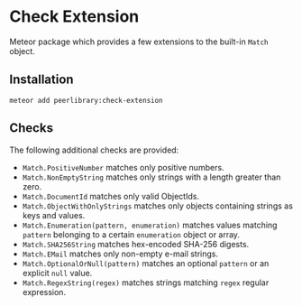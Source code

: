 Check Extension
===============

Meteor package which provides a few extensions to the built-in `Match` object.

Installation
------------

```
meteor add peerlibrary:check-extension
```

Checks
------

The following additional checks are provided:

  * `Match.PositiveNumber` matches only positive numbers.
  * `Match.NonEmptyString` matches only strings with a length greater than zero.
  * `Match.DocumentId` matches only valid ObjectIds.
  * `Match.ObjectWithOnlyStrings` matches only objects containing strings as keys and values.
  * `Match.Enumeration(pattern, enumeration)` matches values matching `pattern` belonging to a certain `enumeration` object or array.
  * `Match.SHA256String` matches hex-encoded SHA-256 digests.
  * `Match.EMail` matches only non-empty e-mail strings.
  * `Match.OptionalOrNull(pattern)` matches an optional `pattern` or an explicit `null` value.
  * `Match.RegexString(regex)` matches strings matching `regex` regular expression.
